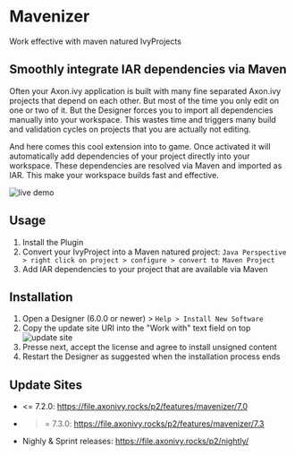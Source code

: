 # Mavenizer 
Work effective with maven natured IvyProjects

## Smoothly integrate IAR dependencies via Maven
Often your Axon.ivy application is built with many fine separated Axon.ivy projects that depend on each other. But most of the time you only edit on one or two of it. But the Designer forces you to import all dependencies manually into your workspace. This wastes time and triggers many build and validation cycles on projects that you are actually not editing.

And here comes this cool extension into to game. Once activated it will automatically add dependencies of your project directly into your workspace. These dependencies are resolved via Maven and imported as IAR. This make your workspace builds fast and effective.

![live demo](https://raw.githubusercontent.com/ivy-supplements/mavenizer/master/doc/resolveIarProjectsViaPomXml.gif)

## Usage
1. Install the Plugin
1. Convert your IvyProject into a Maven natured project: `Java Perspective > right click on project > configure > convert to Maven Project`
1. Add IAR dependencies to your project that are available via Maven 

## Installation
1. Open a Designer (6.0.0 or newer) > `Help > Install New Software`
1. Copy the update site URI into the "Work with" text field on top ![update site](https://raw.githubusercontent.com/ivy-supplements/mavenizer/master/doc/installMavenizerSelectP2Feature.png)
1. Presse next, accept the license and agree to install unsigned content
1. Restart the Designer as suggested when the installation process ends

## Update Sites
* <= 7.2.0: https://file.axonivy.rocks/p2/features/mavenizer/7.0
* >= 7.3.0: https://file.axonivy.rocks/p2/features/mavenizer/7.3
* Nighly & Sprint releases: https://file.axonivy.rocks/p2/nightly/
